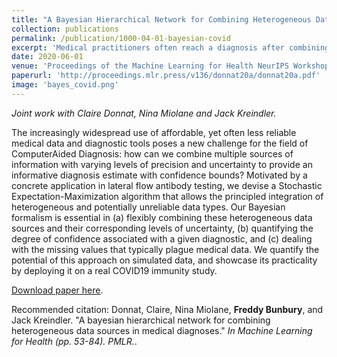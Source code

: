```yaml
---
title: "A Bayesian Hierarchical Network for Combining Heterogeneous Data Sources in Medical Diagnoses"
collection: publications
permalink: /publication/1000-04-01-bayesian-covid
excerpt: 'Medical practitioners often reach a diagnosis after combining a patient's medical history, their answers to certain questions, and the results of medical tests. We sought to apply this framework in an automated manner using online questionnaires and lateral flow test results. We devised a Stochastic Expectation-Maximization algorithm within a Bayesian formalism to combine heterogeneous data sources, quantify their uncertainty and produce a probabilistic diagnosis. We quantify the potential of this approach on simulated data, and showcase its practicality by deploying it on a real COVID-19 immunity study.'
date: 2020-06-01
venue: 'Proceedings of the Machine Learning for Health NeurIPS Workshop'
paperurl: 'http://proceedings.mlr.press/v136/donnat20a/donnat20a.pdf'
image: 'bayes_covid.png'
---
```

*Joint work with Claire Donnat, Nina Miolane and Jack Kreindler.*

The increasingly widespread use of affordable, yet often less reliable medical data and diagnostic tools poses a new challenge for the field of ComputerAided Diagnosis: how can we combine multiple sources of information with varying levels of precision and uncertainty to provide an informative diagnosis estimate with confidence bounds? Motivated by a concrete application in lateral flow antibody testing, we devise a Stochastic Expectation-Maximization algorithm that allows the principled integration of heterogeneous and potentially unreliable data types. Our Bayesian formalism is essential in (a) flexibly combining these heterogeneous data sources and their corresponding levels of uncertainty, (b) quantifying the degree of confidence associated with a given diagnostic, and (c) dealing with the missing values that typically plague medical data. We quantify the potential of this approach on simulated data, and showcase its practicality by deploying it on a real COVID19 immunity study.

[Download paper here](http://proceedings.mlr.press/v136/donnat20a/donnat20a.pdf).


Recommended citation: Donnat, Claire, Nina Miolane, __Freddy Bunbury__, and Jack Kreindler. "A bayesian hierarchical network for combining heterogeneous data sources in medical diagnoses."  <i> In Machine Learning for Health (pp. 53-84). PMLR.</i>.
